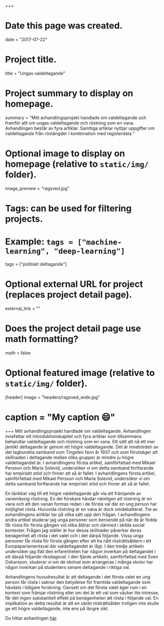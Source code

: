 +++
# Date this page was created.
date = "2017-07-22"

# Project title.
title = "Ungas valdeltagande"

# Project summary to display on homepage.
summary = "Mitt avhandlingsprojekt handlade om valdeltagande och framför allt om ungas valdeltagande och röstning som en vana. Avhandlingen består av fyra artiklar. Samtliga artiklar nyttjar uppgifter om valdeltagande från röstängder i kombination med registerdata."

# Optional image to display on homepage (relative to `static/img/` folder).
image_preview = "ragsved.jpg"

# Tags: can be used for filtering projects.
# Example: `tags = ["machine-learning", "deep-learning"]`
tags = ["politiskt deltagande"]

# Optional external URL for project (replaces project detail page).
external_link = ""

# Does the project detail page use math formatting?
math = false

# Optional featured image (relative to `static/img/` folder).
[header]
image = "headers/ragsved_wide.jpg"
# caption = "My caption :smile:"

+++
Mitt avhandlingsprojekt handlade om valdeltagande. Avhandlingen innefattar ett introduktionskapitel och fyra artiklar som tillsammans behandlar valdeltagande och röstning som en vana. Ett sätt att nå ett mer jämlikt deltagande är genom ett högre valdeltagande. Det är innebörden av det lagbundna samband som Tingsten fann år 1937 och som förutsäger att skillnaden i deltagande mellan olika grupper är mindre ju högre valdeltagandet är. I avhandlingens första artikel, samförfattad med Mikael Persson och Maria Solevid, undersöker vi om detta samband fortfarande har empiriskt stöd och finner att så är fallet. I avhandlingens första artikel, samförfattad med Mikael Persson och Maria Solevid, undersöker vi om detta samband fortfarande har empiriskt stöd och finner att så är fallet. 

En tänkbar väg till ett högre valdeltagande går via ett främjande av vanemässig röstning. En del forskare hävdar nämligen att röstning är en vana och att den vanan formas redan i de första val där en ung person har möjlighet rösta. Huruvida röstning är en vana är dock omdebatterat. Tre av avhandlingens artiklar tar på olika sätt upp den frågan. I avhandlingens andra artikel studerar jag unga personer som beroende på när de är födda får rösta för första gången vid olika åldrar och därmed i skilda social kontexter. Frågan jag ställer är hur dessa skillnader påverkar deras benägenhet att rösta i det valet och i det därpå följande. Vissa unga personer får rösta för första gången efter att ha nått rösträttsåldern i ett Europaparlamentsval där valdeltagandet är lågt. I den tredje artikeln undersöker jag ifall den erfarenheten har någon inverkan på deltagandet i ett därpå följande riksdagsval. I den fjärde artikeln, samförfattad med Sven Oskarsson, studerar vi om de skolval som arrangeras i många skolor har någon inverkan på studenters senare deltagande i riktiga val.

Avhandlingens huvudresultat är att deltagande i det första valet en ung person får rösta i saknar den betydelse för framtida valdeltagande som hävdats i tidigare forskning. Oavsett om det första valet äger rum i en kontext som främjar röstning eller om det är ett val som väcker lite intresse, får det ingen substantiell effekt på benägenheten att rösta i följande val. En implikation av detta resultat är att en sänkt rösträttsålder troligen inte skulle ge ett högre valdeltagande, inte ens på längre sikt.

Du hittar avhanlingen [här](http://liu.diva-portal.org/smash/record.jsf?pid=diva2%3A1238886&dswid=2819).
